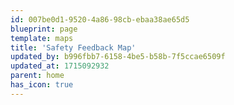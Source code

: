 ```yaml
---
id: 007be0d1-9520-4a86-98cb-ebaa38ae65d5
blueprint: page
template: maps
title: 'Safety Feedback Map'
updated_by: b996fbb7-6158-4be5-b58b-7f5ccae6509f
updated_at: 1715092932
parent: home
has_icon: true
---
```

